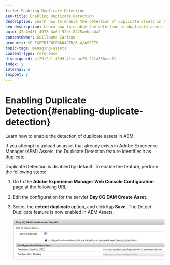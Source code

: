 ```yaml
---
title: Enabling Duplicate Detection
seo-title: Enabling Duplicate Detection
description: Learn how to enable the detection of duplicate assets in AEM.
seo-description: Learn how to enable the detection of duplicate assets in AEM.
uuid: 42e2e431-4978-4a6d-92ef-8225aebba4a2
contentOwner: Guillaume Carlino
products: SG_EXPERIENCEMANAGER/6.4/ASSETS
topic-tags: managing-assets
content-type: reference
discoiquuid: cf29f2c1-45d9-41fe-bc25-22fa758cee51
index: y
internal: n
snippet: y
---
```


# Enabling Duplicate Detection{#enabling-duplicate-detection}

Learn how to enable the detection of duplicate assets in AEM.

If you attempt to upload an asset that already exists in Adobe Experience Manager (AEM) Assets, the Duplicate Detection feature identifies it as duplicate.

Duplicate Detection is disabled by default. To enable the feature, perform the following steps:

1. Go to the **Adobe Experience Manager Web Console Configuration** page at the following URL:
1. Edit the configuration for the servlet **Day CQ DAM Create Asset**.
1. Select the d**etect duplicate** option, and click/tap **Save**. The Detect Duplicate feature is now enabled in AEM Assets.

   ![](assets/chlimage_1-382.png)

